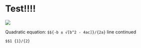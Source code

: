 # Test!!!!

![](/image.jpg)

Quadratic equation: `$${-b ± √[b^2 - 4ac]}/{2a}` line continued

`$$1 {1}/{2}`
